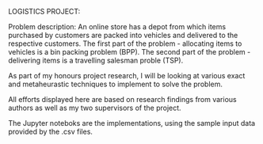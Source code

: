 LOGISTICS PROJECT:

Problem description:
An online store has a depot from which items purchased by customers are packed into vehicles and delivered to the respective customers. 
The first part of the problem - allocating items to vehicles is a bin packing problem (BPP). 
The second part of the problem - delivering items is a travelling salesman proble (TSP).

As part of my honours project research, I will be looking at various exact and metaheurastic techniques to implement to solve the problem.

All efforts displayed here are based on research findings from various authors as well as my two supervisors of the project. 

The Jupyter noteboks are the implementations, using the sample input data provided by the .csv  files. 
